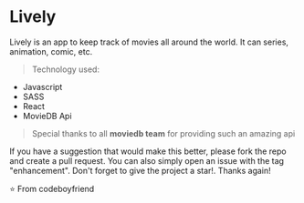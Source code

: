 # Lively

Lively is an app to keep track of movies all around the world. It can series, animation, comic, etc.

> Technology used:
- Javascript
- SASS
- React
- MovieDB Api

> Special thanks to all **moviedb team** for providing such an amazing api

If you have a suggestion that would make this better, please fork the repo and create a pull request. You can also simply open an issue with the tag "enhancement". Don't forget to give the project a star!. Thanks again!

⭐️ From codeboyfriend